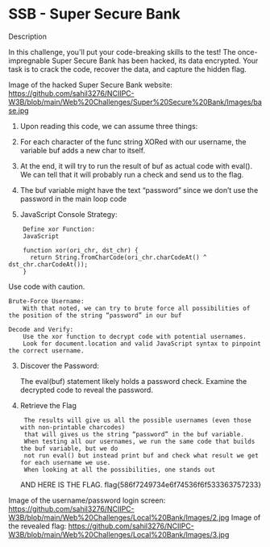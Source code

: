 # SSB - Super Secure Bank
Description

In this challenge, you'll put your code-breaking skills to the test! The once-impregnable Super Secure Bank has been hacked, its data encrypted. Your task is to crack the code, recover the data, and capture the hidden flag.

Image of the hacked Super Secure Bank website: https://github.com/sahil3276/NCIIPC-W3B/blob/main/Web%20Challenges/Super%20Secure%20Bank/Images/base.jpg

1. Upon reading this code, we can assume three things:

  1. For each character of the func string XORed with our username, the variable buf adds a new char to itself.
  2. At the end, it will try to run the result of buf as actual code with eval(). We can tell that it will probably run a check and send us to the flag.
  3. The buf variable might have the text “password” since we don’t use the password in the main loop code

2. JavaScript Console Strategy:
```
    Define xor Function:
    JavaScript

    function xor(ori_chr, dst_chr) {
      return String.fromCharCode(ori_chr.charCodeAt() ^ dst_chr.charCodeAt());
    }
```

Use code with caution.

    Brute-Force Username:
        With that noted, we can try to brute force all possibilities of the position of the string “password” in our buf

    Decode and Verify:
        Use the xor function to decrypt code with potential usernames.
        Look for document.location and valid JavaScript syntax to pinpoint the correct username.

3. Discover the Password:

    The eval(buf) statement likely holds a password check.
    Examine the decrypted code to reveal the password.

4. Retrieve the Flag

        The results will give us all the possible usernames (even those with non-printable charcodes)
        that will gives us the string “password” in the buf variable.
        When testing all our usernames, we run the same code that builds the buf variable, but we do 
        not run eval() but instead print buf and check what result we get for each username we use.
        When looking at all the possibilities, one stands out
   AND HERE IS THE FLAG.
                  flag{586f7249734e6f74536f6f533363757233}

Image of the username/password login screen: https://github.com/sahil3276/NCIIPC-W3B/blob/main/Web%20Challenges/Local%20Bank/Images/2.jpg
Image of the revealed flag: https://github.com/sahil3276/NCIIPC-W3B/blob/main/Web%20Challenges/Local%20Bank/Images/3.jpg
